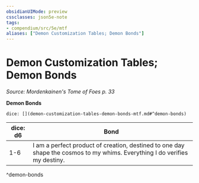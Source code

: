 ```yaml
---
obsidianUIMode: preview
cssclasses: json5e-note
tags:
- compendium/src/5e/mtf
aliases: ["Demon Customization Tables; Demon Bonds"]
---
```

# Demon Customization Tables; Demon Bonds
*Source: Mordenkainen's Tome of Foes p. 33* 

**Demon Bonds**

`dice: [](demon-customization-tables-demon-bonds-mtf.md#^demon-bonds)`

| dice: d6 | Bond |
|----------|------|
| 1-6 | I am a perfect product of creation, destined to one day shape the cosmos to my whims. Everything I do verifies my destiny. |
^demon-bonds